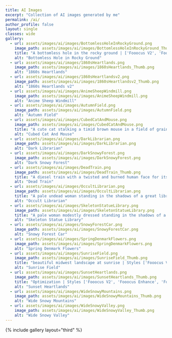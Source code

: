 ```yaml
---
title: AI Images
excerpt: "Collection of AI images generated by me"
permalink: /ai/
author_profile: false
layout: single
classes: wide
gallery:
  - url: assets/images/ai/images/BottomlessHoleInRockyGround.png
    image_path: assets/images/ai/images/BottomlessHoleInRockyGround_Thumb.png
    title: "A bottomless hole in the rocky ground | ['Fooocus V2', 'Fooocus Photograph', 'Fooocus Negative']"
    alt: "Bottomless Hole in Rocky Ground"
  - url: assets/images/ai/images/1860sHeartlands.png
    image_path: assets/images/ai/images/1860sHeartlands_Thumb.png
    alt: "1860s Heartlands"
  - url: assets/images/ai/images/1860sHeartlandsv2.png
    image_path: assets/images/ai/images/1860sHeartlandsv2_Thumb.png
    alt: "1860s Heartlands v2"
  - url: assets/images/ai/images/AnimeSheepWindmill.png
    image_path: assets/images/ai/images/AnimeSheepWindmill.png
    alt: "Anime Sheep Windmill"
  - url: assets/images/ai/images/AutumnField.png
    image_path: assets/images/ai/images/AutumnField.png
    alt: "Autumn Field"
  - url: assets/images/ai/images/CubedCatAndMouse.png
    image_path: assets/images/ai/images/CubedCatAndMouse.png
    title: "A cute cat stalking a timid brown mouse in a field of grain | Styles ['Game Minecraft']"
    alt: "Cubed Cat And Mouse"
  - url: assets/images/ai/images/DarkLibrarian.png
    image_path: assets/images/ai/images/DarkLibrarian.png
    alt: "Dark Librarian"
  - url: assets/images/ai/images/DarkSnowyForest.png
    image_path: assets/images/ai/images/DarkSnowyForest.png
    alt: "Dark Snowy Forest"
  - url: assets/images/ai/images/DeadTrain.png
    image_path: assets/images/ai/images/DeadTrain_Thumb.png
    title: "A diesel train with a twisted and burned human face for its front car, with wheels made of human bones | Styles ['Misc Macabre', 'MRE Dark Dream', 'MRE Undead Art']"
    alt: "Dead Train"
  - url: assets/images/ai/images/OccultLibrarian.png
    image_path: assets/images/ai/images/OccultLibrarian.png
    title: "A pale undead woman standing in the shadows of a great library | Styles ['Fooocus Enhance', 'Fooocus Sharp', 'MRE Undead Art']"
    alt: "Occult Librarian"
  - url: assets/images/ai/images/SkeletonStatueLibrary.png
    image_path: assets/images/ai/images/SkeletonStatueLibrary.png
    title: "A pale woman modestly dressed standing in the shadows of a great library | Styles ['MRE Undead Art']"
    alt: "Skeleton Statue Library"
  - url: assets/images/ai/images/SnowyForestCar.png
    image_path: assets/images/ai/images/SnowyForestCar.png
    alt: "Snowy Forest Car"
  - url: assets/images/ai/images/SpringDenmarkFlowers.png
    image_path: assets/images/ai/images/SpringDenmarkFlowers.png
    alt: "Spring Denmark Flowers"
  - url: assets/images/ai/images/SunriseField.png
    image_path: assets/images/ai/images/SunriseField_Thumb.png
    title: "beautiful midwest landscape at sunrise | Styles ['Fooocus V2', 'Fooocus Enhance', 'Fooocus Sharp']"
    alt: "Sunrise Field"
  - url: assets/images/ai/images/SunsetHeartlands.png
    image_path: assets/images/ai/images/SunsetHeartlands_Thumb.png
    title: "Optimization | Styles ['Fooocus V2', 'Fooocus Enhance', 'Fooocus Sharp']"
    alt: "Sunset Heartlands"
  - url: assets/images/ai/images/WideSnowyMountains.png
    image_path: assets/images/ai/images/WideSnowyMountains_Thumb.png
    alt: "Wide Snowy Mountains"
  - url: assets/images/ai/images/WideSnowyValley.png
    image_path: assets/images/ai/images/WideSnowyValley_Thumb.png
    alt: "Wide Snowy Valley"
---
```


<style>
#page-title{
text-align: center;
}
article.page {
  float: left;
  width: 100%;
}
</style>

{% include gallery layout="third" %}